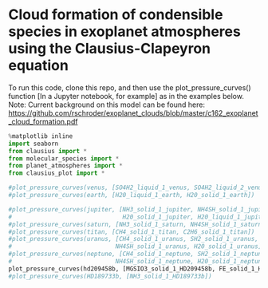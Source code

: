 # Cloud formation of condensible species in exoplanet atmospheres using the Clausius-Clapeyron equation

To run this code, clone this repo, and then use the plot_pressure_curves() function [In a Jupyter notebook, for example] as in the examples below. Note: Current background on this model can be found here: https://github.com/rschroder/exoplanet_clouds/blob/master/c162_exoplanet_cloud_formation.pdf

```python
%matplotlib inline
import seaborn
from clausius import *
from molecular_species import *
from planet_atmospheres import *
from clausius_plot import *

#plot_pressure_curves(venus, [SO4H2_liquid_1_venus, SO4H2_liquid_2_venus])
#plot_pressure_curves(earth, [H20_liquid_1_earth, H20_solid_1_earth])

#plot_pressure_curves(jupiter, [NH3_solid_1_jupiter, NH4SH_solid_1_jupiter, \
#                               H20_solid_1_jupiter, H20_liquid_1_jupiter])
#plot_pressure_curves(saturn, [NH3_solid_1_saturn, NH4SH_solid_1_saturn, H20_solid_1_saturn])
#plot_pressure_curves(titan, [CH4_solid_1_titan, C2H6_solid_1_titan])
#plot_pressure_curves(uranus, [CH4_solid_1_uranus, SH2_solid_1_uranus, NH3_solid_1_uranus,\
#                             NH4SH_solid_1_uranus, H20_solid_1_uranus])
#plot_pressure_curves(neptune, [CH4_solid_1_neptune, SH2_solid_1_neptune, NH3_solid_1_neptune,\
#                             NH4SH_solid_1_neptune, H20_solid_1_neptune])
plot_pressure_curves(hd209458b, [MGSIO3_solid_1_HD209458b, FE_solid_1_HD209458b])
#plot_pressure_curves(HD189733b, [NH3_solid_1_HD189733b])

```
